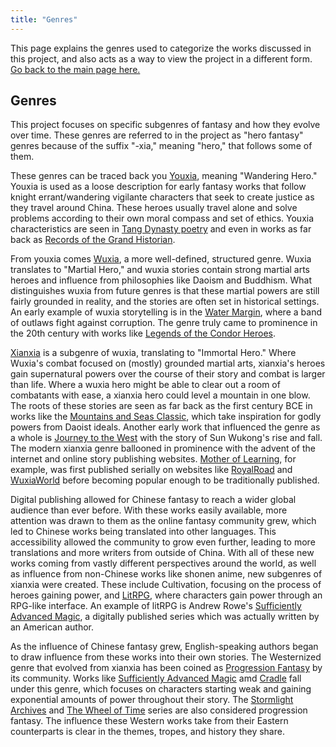 ```yaml
---
title: "Genres"
---
```

This page explains the genres used to categorize the works discussed in this project, and also acts as a way to view the project in a different form. [Go back to the main page here.](_index.md)  

## Genres
This project focuses on specific subgenres of fantasy and how they evolve over time. These genres are referred to in the project as "hero fantasy" genres because of the suffix "-xia," meaning "hero," that follows some of them.

These genres can be traced back you [Youxia](Youxia.md), meaning "Wandering Hero." Youxia is used as a loose description for early fantasy works that follow knight errant/wandering vigilante characters that seek to create justice as they travel around China. These heroes usually travel alone and solve problems according to their own moral compass and set of ethics. Youxia characteristics are seen in [Tang Dynasty poetry](The%20Swordsman.md) and even in works as far back as [Records of the Grand Historian](Records%20of%20the%20Grand%20Historian.md).

From youxia comes [Wuxia](Wuxia.md), a more well-defined, structured genre. Wuxia translates to "Martial Hero," and wuxia stories contain strong martial arts heroes and influence from philosophies like Daoism and Buddhism. What distinguishes wuxia from future genres is that these martial powers are still fairly grounded in reality, and the stories are often set in historical settings. An early example of wuxia storytelling is in the [Water Margin](Water%20Margin.md), where a band of outlaws fight against corruption. The genre truly came to prominence in the 20th century with works like [Legends of the Condor Heroes](Legends%20of%20the%20Condor%20Heroes.md).

[Xianxia](Xianxia.md) is a subgenre of wuxia, translating to "Immortal Hero." Where Wuxia's combat focused on (mostly) grounded martial arts, xianxia's heroes gain supernatural powers over the course of their story and combat is larger than life. Where a wuxia hero might be able to clear out a room of combatants with ease, a xianxia hero could level a mountain in one blow. The roots of these stories are seen as far back as the first century BCE in works like the [Mountains and Seas Classic](Mountains%20and%20Seas%20Classic.md), which take inspiration for godly powers from Daoist ideals. Another early work that influenced the genre as a whole is [Journey to the West](Journey%20to%20the%20West.md) with the story of Sun Wukong's rise and fall. The modern xianxia genre ballooned in prominence with the advent of the internet and online story publishing websites. [Mother of Learning](Mother%20of%20Learning.md), for example, was first published serially on websites like [RoyalRoad](https://www.royalroad.com/home) and [WuxiaWorld](https://www.wuxiaworld.com) before becoming popular enough to be traditionally published.

Digital publishing allowed for Chinese fantasy to reach a wider global audience than ever before. With these works easily available, more attention was drawn to them as the online fantasy community grew, which led to Chinese works being translated into other languages. This accessibility allowed the community to grow even further, leading to more translations and more writers from outside of China. With all of these new works coming from vastly different perspectives around the world, as well as influence from non-Chinese works like shonen anime, new subgenres of xianxia were created. These include Cultivation, focusing on the process of heroes gaining power, and [LitRPG](LitRPG.md), where characters gain power through an RPG-like interface. An example of litRPG is Andrew Rowe's [Sufficiently Advanced Magic](Sufficiently%20Advanced%20Magic.md), a digitally published series which was actually written by an American author.

As the influence of Chinese fantasy grew, English-speaking authors began to draw influence from these works into their own stories. The Westernized genre that evolved from xianxia has been coined as [Progression Fantasy](Progression%20Fantasy.md) by its community. Works like [Sufficiently Advanced Magic](Sufficiently%20Advanced%20Magic.md) amd [Cradle](Cradle.md) fall under this genre, which focuses on characters starting weak and gaining exponential amounts of power throughout their story. The [Stormlight Archives](Stormlight%20Archives.md) and [The Wheel of Time](The%20Wheel%20of%20Time.md) series are also considered progression fantasy. The influence these Western works take from their Eastern counterparts is clear in the themes, tropes, and history they share.